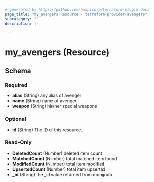 ```yaml
---
# generated by https://github.com/hashicorp/terraform-plugin-docs
page_title: "my_avengers Resource - terraform-provider-avengers"
subcategory: ""
description: |-
  
---
```


# my_avengers (Resource)





<!-- schema generated by tfplugindocs -->
## Schema

### Required

- **alias** (String) any alias of avenger
- **name** (String) name of avenger
- **weapon** (String) his/her special weapons

### Optional

- **id** (String) The ID of this resource.

### Read-Only

- **DeletedCount** (Number) deleted item count
- **MatchedCount** (Number) total matched item found
- **ModifiedCount** (Number) total item modified
- **UpsertedCount** (Number) total item upserted
- **_id** (String) the _id value returned from mongodb


